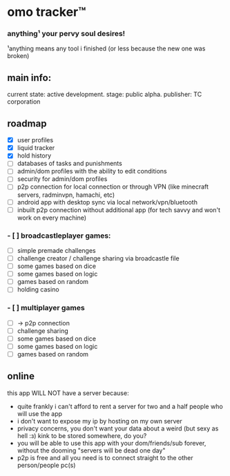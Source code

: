 # omo tracker™
### anything¹ your pervy soul desires!
¹anything means any tool i finished (or less because the new one was broken)
## main info: 
current state: active development. 
stage: public alpha.
publisher: TC corporation
## roadmap
- [x] user profiles
- [x] liquid tracker
- [x] hold history
- [ ] databases of tasks and punishments
- [ ] admin/dom profiles with the ability to edit conditions
- [ ] security for admin/dom profiles
- [ ] p2p connection for local connection or through VPN (like minecraft servers, radminvpn, hamachi, etc)
- [ ] android app with desktop sync via local network/vpn/bluetooth
- [ ] inbuilt p2p connection without additional app (for tech savvy and won't work on every machine)
### - [ ] broadcastleplayer games:
- [ ] simple premade challenges 
- [ ] challenge creator / challenge sharing via broadcastle file
- [ ] some games based on dice
- [ ] some games based on logic
- [ ] games based on random
- [ ] holding casino
### - [ ] multiplayer games
- [ ] -> p2p connection
- [ ] challenge sharing
- [ ] some games based on dice
- [ ] some games based on logic
- [ ] games based on random

## online
this app WILL NOT have a server because:
- quite frankly i can't afford to rent a server for two and a half people who will use the app
-  i don't want to expose my ip by hosting on my own server
-  privacy concerns,  you don't want your data about a weird (but sexy as hell :з) kink to be stored somewhere, do you?
-   you will be able to use this app with your dom/friends/sub forever, without the dooming "servers will be dead one day"
-  p2p is free and all you need is to connect straight to the other person/people pc(s)

